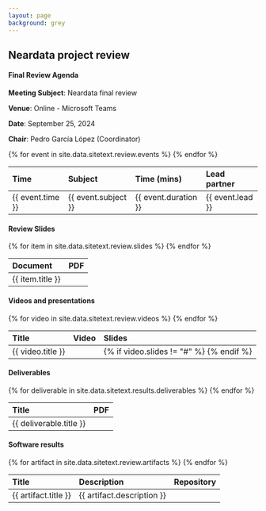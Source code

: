 ```yaml
---
layout: page
background: grey
---
```


<div class="col-lg-12 text-center mb-4">
	<h2 class="section-heading text-uppercase">Neardata project review</h2>
</div>

#### Final Review Agenda

__Meeting Subject__: Neardata final review

__Venue__: Online - Microsoft Teams

__Date__: September 25, 2024

__Chair__: Pedro García López (Coordinator)


<div class="col-lg-12 text-center mt-4 mb-4">
	<table class="table table-striped" style="text-align: left">
		<thead>
			<tr>
				<th>Time</th>
				<th>Subject</th>
				<th>Time (mins)</th>
				<th>Lead partner</th>
			</tr>
		</thead>
		<tbody>
			{% for event in site.data.sitetext.review.events %}
			<tr>
				<td>{{ event.time }}</td>
				<td>{{ event.subject }}</td>
				<td>{{ event.duration }}</td>
				<td>{{ event.lead }}</td>
			</tr>
			{% endfor %}
		</tbody>
	</table>
</div>

#### Review Slides
<div class="col-lg-12 text-center mt-4 mb-4">
	<table class="table table-striped" style="text-align: left">
		<thead>
			<tr>
				<th>Document</th>
				<th>PDF</th>
			</tr>
		</thead>
		<tbody>
			{% for item in site.data.sitetext.review.slides %}
			<tr>
				<td>{{ item.title }}</td>
				<td><a href="{{ item.link }}"><i class="fas fa-external-link-alt"></i></a></td>
			</tr>
			{% endfor %}
		</tbody>
	</table>
</div>



#### Videos and presentations
<div class="col-lg-12 text-center mt-4 mb-4">
	<table class="table table-striped" style="text-align: left">
		<thead>
			<tr>
				<th>Title</th>
				<th>Video</th>
				<th>Slides</th>
			</tr>
		</thead>
		<tbody>
			{% for video in site.data.sitetext.review.videos %}
			<tr>
				<td>{{ video.title }}</td>
				<td><a href="{{ video.video }}"><i class="fas fa-external-link-alt"></i></a></td>
				<td> {% if video.slides != "#" %} <a href="{{ video.slides }}"><i class="fas fa-external-link-alt"></i></a> {% endif %} </td>
			</tr>
			{% endfor %}
		</tbody>
	</table>
</div>


#### Deliverables
<div class="col-lg-12 text-center mt-4 mb-4">
	<table class="table table-striped" style="text-align: left">
		<thead>
			<tr>
				<th>Title</th>
				<th>PDF</th>
			</tr>
		</thead>
		<tbody>
			{% for deliverable in site.data.sitetext.results.deliverables %}
			<tr>
				<td>{{ deliverable.title }}</td>
				<td><a href="{{ deliverable.file }}"><i class="fas fa-external-link-alt"></i></a></td>
			</tr>
			{% endfor %}
		</tbody>
	</table>
</div>

<!--
#### Summary reports
<div class="col-lg-12 text-center mt-4 mb-4">
	<table class="table table-striped" style="text-align: left">
		<thead>
			<tr>
				<th>Partner short name</th>
				<th>Partner</th>
				<th>PDF</th>
			</tr>
		</thead>
		<tbody>
			{% for summary in site.data.sitetext.review.summaries %}
			<tr>
				<td>{{ summary.shortname }}</td>
				<td>{{ summary.partner }}</td>
				<td><a href="{{ summary.link }}"><i class="fas fa-external-link-alt"></i></a></td>
			</tr>
			{% endfor %}
		</tbody>
	</table>
</div> -->

#### Software results
<div class="col-lg-12 text-center mt-4 mb-4">
	<table class="table table-striped" style="text-align: left">
		<thead>
			<tr>
				<th>Title</th>
				<th>Description</th>
				<th>Repository</th>
			</tr>
		</thead>
		<tbody>
			{% for artifact in site.data.sitetext.review.artifacts %}
			<tr>
				<td>{{ artifact.title }}</td>
				<td>{{ artifact.description }}</td>
				<td><a href="{{ artifact.link }}"><i class="fas fa-external-link-alt"></i></a></td>
			</tr>
			{% endfor %}
		</tbody>
	</table>
</div>